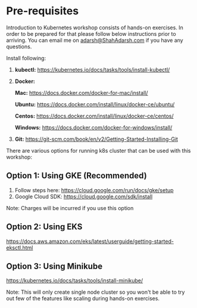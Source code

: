 # Pre-requisites

Introduction to Kubernetes workshop consists of hands-on exercises. In order to be prepared for that please follow below instructions prior to arriving. You can email me on adarsh@ShahAdarsh.com if you have any questions. 

Install following:
1. **kubectl:** https://kubernetes.io/docs/tasks/tools/install-kubectl/
2. **Docker:**
    
    **Mac:** https://docs.docker.com/docker-for-mac/install/
    
    **Ubuntu:** https://docs.docker.com/install/linux/docker-ce/ubuntu/
    
    **Centos:** https://docs.docker.com/install/linux/docker-ce/centos/
    
    **Windows:** https://docs.docker.com/docker-for-windows/install/
3. **Git:** https://git-scm.com/book/en/v2/Getting-Started-Installing-Git

There are various options for running k8s cluster that can be used with this workshop:

## Option 1: Using GKE (Recommended)
1. Follow steps here: https://cloud.google.com/run/docs/gke/setup
2. Google Cloud SDK: https://cloud.google.com/sdk/install

Note: Charges will be incurred if you use this option

## Option 2: Using EKS
https://docs.aws.amazon.com/eks/latest/userguide/getting-started-eksctl.html

## Option 3: Using Minikube
https://kubernetes.io/docs/tasks/tools/install-minikube/

Note: This will only create single node cluster so you won't be able to try out few of the features like scaling during hands-on exercises.
